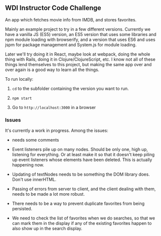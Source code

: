 ## WDI Instructor Code Challenge

An app which fetches movie info from IMDB, and stores favorites.

Mainly an example project to try in a few different versions. Currently we have a vanilla JS (ES5) version, an ES5 version that uses some libraries and npm module loading with browserify, and a version that uses ES6 and uses jspm for package management and System.js for module loading.

Later we'll try doing it in React, maybe look at webpack, doing the whole thing with Rails, doing it in Clojure/ClojureScript, etc. I know not all of these things lend themselves to this project, but making the same app over and over again is a good way to learn all the things.

To run locally:

1. `cd` to the subfolder containing the version you want to run.

2. `npm start`

3. Go to `http://localhost:3000` in a browser

### Issues ###

It's currently a work in progress. Among the issues:


- needs some comments

- Event listeners pile up on many nodes. Should be only one, high up, listening for everything. Or at least make it so that it doesn't keep piling up event listeners whose elements have been deleted. This is actually happening now.

- Updating of textNodes needs to be something the DOM library does. Don't use innerHTML.

- Passing of errors from server to client, and the client dealing with them, needs to be made a lot more robust.

- There needs to be a way to prevent duplicate favorites from being persisted.

- We need to check the list of favorites when we do searches, so that we can mark them in the display if any of the existing favorites happen to also show up in the search display.

